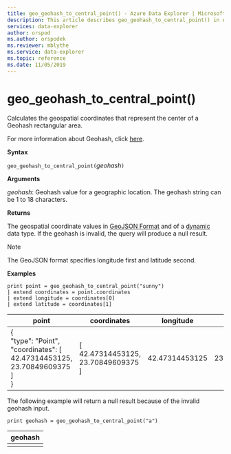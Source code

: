 ```yaml
---
title: geo_geohash_to_central_point() - Azure Data Explorer | Microsoft Docs
description: This article describes geo_geohash_to_central_point() in Azure Data Explorer.
services: data-explorer
author: orspod
ms.author: orspodek
ms.reviewer: mblythe
ms.service: data-explorer
ms.topic: reference
ms.date: 11/05/2019
---
```

# geo_geohash_to_central_point()

Calculates the geospatial coordinates that represent the center of a Geohash rectangular area.

For more information about Geohash, click [here](https://en.wikipedia.org/wiki/Geohash).  

**Syntax**

`geo_geohash_to_central_point(`*geohash*`)`

**Arguments**

*geohash*: Geohash value for a geographic location. The geohash string can be 1 to 18 characters.

**Returns**

The geospatial coordinate values in [GeoJSON Format](https://tools.ietf.org/html/rfc7946) and of a [dynamic](./scalar-data-types/dynamic.md) data type. If the geohash is invalid, the query will produce a null result.

> [!NOTE]
> The GeoJSON format specifies longitude first and latitude second.

**Examples**

```kusto
print point = geo_geohash_to_central_point("sunny")
| extend coordinates = point.coordinates
| extend longitude = coordinates[0]
| extend latitude = coordinates[1]
```

|point|coordinates|longitude|latitude|
|---|---|---|---|
|{<br>  "type": "Point",<br>  "coordinates": [<br>    42.47314453125,<br>    23.70849609375<br>  ]<br>}|[<br>  42.47314453125,<br>  23.70849609375<br>]|42.47314453125|23.70849609375|

The following example will return a null result because of the invalid geohash input.

```kusto
print geohash = geo_geohash_to_central_point("a")
```

|geohash|
|---|
||
